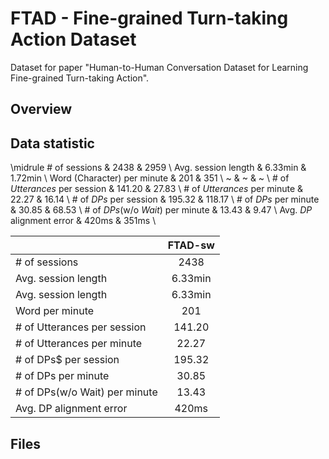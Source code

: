 # FTAD - Fine-grained Turn-taking Action Dataset

Dataset for paper "Human-to-Human Conversation Dataset for Learning Fine-grained Turn-taking Action".

## Overview

## Data statistic
 \midrule
    \# of sessions & 2438  & 2959     \\
    Avg. session length & 6.33min  & 1.72min     \\
    Word (Character) per minute & 201 & 351 \\
    ~ & ~  & ~     \\
    \# of $Utterances$ per session & 141.20 & 27.83 \\
    \# of $Utterances$ per minute & 22.27 & 16.14 \\
    \# of $DPs$ per session & 195.32 & 118.17 \\ 
    \# of $DPs$ per minute & 30.85 & 68.53 \\
    \# of $DPs$(w/o $Wait$) per minute & 13.43 & 9.47 \\
    Avg. $DP$ alignment error & 420ms & 351ms \\
    
||FTAD-sw|
|---|:--:|
|# of sessions | 2438|
|Avg. session length | 6.33min|
|Avg. session length | 6.33min|
|Word per minute | 201|
|# of Utterances per session | 141.20 |
|# of Utterances per minute | 22.27|
|# of DPs$ per session | 195.32 |
|# of DPs per minute | 30.85|
|# of DPs(w/o Wait) per minute | 13.43|
|Avg. DP alignment error | 420ms |


## Files
